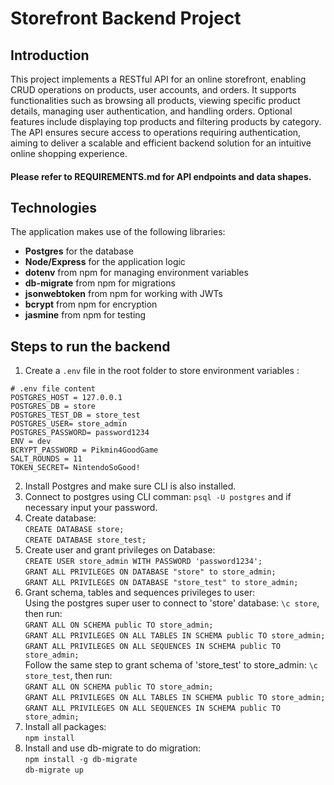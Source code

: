 # Storefront Backend Project

## Introduction

This project implements a RESTful API for an online storefront, enabling CRUD operations on products, user accounts, and orders. It supports functionalities such as browsing all products, viewing specific product details, managing user authentication, and handling orders. Optional features include displaying top products and filtering products by category. The API ensures secure access to operations requiring authentication, aiming to deliver a scalable and efficient backend solution for an intuitive online shopping experience.
#### Please refer to  REQUIREMENTS.md for API endpoints and data shapes. ####

## Technologies
The application makes use of the following libraries:
- **Postgres** for the database
- **Node/Express** for the application logic
- **dotenv** from npm for managing environment variables
- **db-migrate** from npm for migrations
- **jsonwebtoken** from npm for working with JWTs
- **bcrypt** from npm for encryption
- **jasmine** from npm for testing

## Steps to run the backend
1. Create a `.env` file in the root folder to store environment variables :<br>
```
# .env file content
POSTGRES_HOST = 127.0.0.1
POSTGRES_DB = store
POSTGRES_TEST_DB = store_test
POSTGRES_USER= store_admin
POSTGRES_PASSWORD= password1234
ENV = dev
BCRYPT_PASSWORD = Pikmin4GoodGame
SALT_ROUNDS = 11
TOKEN_SECRET= NintendoSoGood!
```
2. Install Postgres and make sure CLI is also installed.
3. Connect to postgres using CLI comman: ```psql -U postgres``` and if necessary input your password.
4. Create database: <br>```CREATE DATABASE store;```<br>
```CREATE DATABASE store_test;```
5. Create user and grant privileges on Database:<br>
```CREATE USER store_admin WITH PASSWORD 'password1234';```<br>
```GRANT ALL PRIVILEGES ON DATABASE "store" to store_admin;```<br>
```GRANT ALL PRIVILEGES ON DATABASE "store_test" to store_admin;```
6. Grant schema, tables and sequences privileges to user:<br>
Using the postgres super user to connect to 'store' database: ```\c store```, then run: <br>
```GRANT ALL ON SCHEMA public TO store_admin;```<br>
```GRANT ALL PRIVILEGES ON ALL TABLES IN SCHEMA public TO store_admin;```<br>
```GRANT ALL PRIVILEGES ON ALL SEQUENCES IN SCHEMA public TO store_admin;```<br>
Follow the same step to grant schema of 'store_test' to store_admin: ```\c store_test```, then run: <br>
```GRANT ALL ON SCHEMA public TO store_admin;```<br>
```GRANT ALL PRIVILEGES ON ALL TABLES IN SCHEMA public TO store_admin;```<br>
```GRANT ALL PRIVILEGES ON ALL SEQUENCES IN SCHEMA public TO store_admin;```<br>
7. Install all packages:<br>
```npm install```
8. Install and use db-migrate to do migration:<br>
```npm install -g db-migrate```<br>
```db-migrate up```